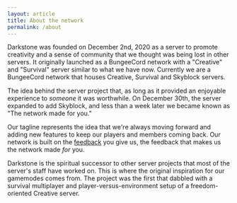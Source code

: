 ```yaml
---
layout: article
title: About the network
permalink: /about
---
```


Darkstone was founded on December 2nd, 2020 as a server to promote creativity and a sense of community that we thought was being lost in other servers. It originally launched as a BungeeCord network with a "Creative" and "Survival" server similar to what we have now. Currently we are a BungeeCord network that houses Creative, Survival and Skyblock servers.  

The idea behind the server project that, as long as it provided an enjoyable experience to *someone* it was worthwhile. On December 30th, the server expanded to add Skyblock, and less than a week later we became known as "The network made for you."

Our tagline represents the idea that we're always moving forward and adding new features to keep our players and members coming back. Our network is built on the [feedback](https://talk.darkst.one/t/feedback) you give us, the feedback that makes us the network made *for* you.

Darkstone is the spiritual successor to other server projects that most of the server's staff have worked on. This is where the original inspiration for our gamemodes comes from. The project was the first that dabbled with a survival multiplayer and player-versus-environment setup of a freedom-oriented Creative server.

